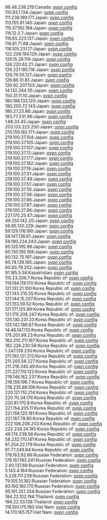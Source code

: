 96.48.238.219:Canada: [ovpn config](vpn/96_48_238_219.ovpn)  
110.93.1.134:Japan: [ovpn config](vpn/110_93_1_134.ovpn)  
111.238.189.171:Japan: [ovpn config](vpn/111_238_189_171.ovpn)  
113.155.81.140:Japan: [ovpn config](vpn/113_155_81_140.ovpn)  
115.37.192.194:Japan: [ovpn config](vpn/115_37_192_194.ovpn)  
116.12.3.7:Japan: [ovpn config](vpn/116_12_3_7.ovpn)  
116.65.223.137:Japan: [ovpn config](vpn/116_65_223_137.ovpn)  
116.81.71.88:Japan: [ovpn config](vpn/116_81_71_88.ovpn)  
118.105.231.17:Japan: [ovpn config](vpn/118_105_231_17.ovpn)  
122.208.194.129:Japan: [ovpn config](vpn/122_208_194_129.ovpn)  
126.15.29.119:Japan: [ovpn config](vpn/126_15_29_119.ovpn)  
126.220.62.21:Japan: [ovpn config](vpn/126_220_62_21.ovpn)  
126.221.185.118:Japan: [ovpn config](vpn/126_221_185_118.ovpn)  
126.79.55.127:Japan: [ovpn config](vpn/126_79_55_127.ovpn)  
126.86.31.81:Japan: [ovpn config](vpn/126_86_31_81.ovpn)  
126.92.207.153:Japan: [ovpn config](vpn/126_92_207_153.ovpn)  
14.132.244.55:Japan: [ovpn config](vpn/14_132_244_55.ovpn)  
150.31.11.10:Japan: [ovpn config](vpn/150_31_11_10.ovpn)  
180.198.133.120:Japan: [ovpn config](vpn/180_198_133_120.ovpn)  
180.200.72.143:Japan: [ovpn config](vpn/180_200_72_143.ovpn)  
180.27.25.86:Japan: [ovpn config](vpn/180_27_25_86.ovpn)  
183.77.231.96:Japan: [ovpn config](vpn/183_77_231_96.ovpn)  
1.66.33.45:Japan: [ovpn config](vpn/1_66_33_45.ovpn)  
203.133.223.250:Japan: [ovpn config](vpn/203_133_223_250.ovpn)  
210.159.182.171:Japan: [ovpn config](vpn/210_159_182_171.ovpn)  
219.100.37.104:Japan: [ovpn config](vpn/219_100_37_104.ovpn)  
219.100.37.105:Japan: [ovpn config](vpn/219_100_37_105.ovpn)  
219.100.37.107:Japan: [ovpn config](vpn/219_100_37_107.ovpn)  
219.100.37.13:Japan: [ovpn config](vpn/219_100_37_13.ovpn)  
219.100.37.177:Japan: [ovpn config](vpn/219_100_37_177.ovpn)  
219.100.37.182:Japan: [ovpn config](vpn/219_100_37_182.ovpn)  
219.100.37.19:Japan: [ovpn config](vpn/219_100_37_19.ovpn)  
219.100.37.31:Japan: [ovpn config](vpn/219_100_37_31.ovpn)  
219.100.37.49:Japan: [ovpn config](vpn/219_100_37_49.ovpn)  
219.100.37.51:Japan: [ovpn config](vpn/219_100_37_51.ovpn)  
219.100.37.55:Japan: [ovpn config](vpn/219_100_37_55.ovpn)  
219.100.37.58:Japan: [ovpn config](vpn/219_100_37_58.ovpn)  
219.100.37.86:Japan: [ovpn config](vpn/219_100_37_86.ovpn)  
219.100.37.87:Japan: [ovpn config](vpn/219_100_37_87.ovpn)  
219.100.37.96:Japan: [ovpn config](vpn/219_100_37_96.ovpn)  
221.170.25.47:Japan: [ovpn config](vpn/221_170_25_47.ovpn)  
49.250.142.20:Japan: [ovpn config](vpn/49_250_142_20.ovpn)  
58.85.120.229:Japan: [ovpn config](vpn/58_85_120_229.ovpn)  
59.129.176.190:Japan: [ovpn config](vpn/59_129_176_190.ovpn)  
59.147.136.61:Japan: [ovpn config](vpn/59_147_136_61.ovpn)  
59.190.224.243:Japan: [ovpn config](vpn/59_190_224_243.ovpn)  
60.125.195.98:Japan: [ovpn config](vpn/60_125_195_98.ovpn)  
60.130.195.169:Japan: [ovpn config](vpn/60_130_195_169.ovpn)  
60.132.75.197:Japan: [ovpn config](vpn/60_132_75_197.ovpn)  
60.74.139.165:Japan: [ovpn config](vpn/60_74_139_165.ovpn)  
60.93.79.252:Japan: [ovpn config](vpn/60_93_79_252.ovpn)  
91.185.5.58:Kazakhstan: [ovpn config](vpn/91_185_5_58.ovpn)  
115.23.206.7:Korea Republic of: [ovpn config](vpn/115_23_206_7.ovpn)  
119.194.118.170:Korea Republic of: [ovpn config](vpn/119_194_118_170.ovpn)  
121.131.21.100:Korea Republic of: [ovpn config](vpn/121_131_21_100.ovpn)  
121.143.210.55:Korea Republic of: [ovpn config](vpn/121_143_210_55.ovpn)  
121.144.15.207:Korea Republic of: [ovpn config](vpn/121_144_15_207.ovpn)  
121.153.59.52:Korea Republic of: [ovpn config](vpn/121_153_59_52.ovpn)  
121.171.125.89:Korea Republic of: [ovpn config](vpn/121_171_125_89.ovpn)  
121.176.208.247:Korea Republic of: [ovpn config](vpn/121_176_208_247.ovpn)  
125.130.231.33:Korea Republic of: [ovpn config](vpn/125_130_231_33.ovpn)  
125.142.186.87:Korea Republic of: [ovpn config](vpn/125_142_186_87.ovpn)  
14.46.147.113:Korea Republic of: [ovpn config](vpn/14_46_147_113.ovpn)  
175.201.99.23:Korea Republic of: [ovpn config](vpn/175_201_99_23.ovpn)  
182.210.211.167:Korea Republic of: [ovpn config](vpn/182_210_211_167.ovpn)  
182.226.230.58:Korea Republic of: [ovpn config](vpn/182_226_230_58.ovpn)  
1.247.139.230:Korea Republic of: [ovpn config](vpn/1_247_139_230.ovpn)  
211.192.121.212:Korea Republic of: [ovpn config](vpn/211_192_121_212.ovpn)  
211.205.56.227:Korea Republic of: [ovpn config](vpn/211_205_56_227.ovpn)  
211.216.245.49:Korea Republic of: [ovpn config](vpn/211_216_245_49.ovpn)  
211.227.110.122:Korea Republic of: [ovpn config](vpn/211_227_110_122.ovpn)  
218.146.162.237:Korea Republic of: [ovpn config](vpn/218_146_162_237.ovpn)  
218.156.196.7:Korea Republic of: [ovpn config](vpn/218_156_196_7.ovpn)  
218.235.89.106:Korea Republic of: [ovpn config](vpn/218_235_89_106.ovpn)  
220.121.110.214:Korea Republic of: [ovpn config](vpn/220_121_110_214.ovpn)  
220.70.34.176:Korea Republic of: [ovpn config](vpn/220_70_34_176.ovpn)  
220.81.170.8:Korea Republic of: [ovpn config](vpn/220_81_170_8.ovpn)  
221.154.205.11:Korea Republic of: [ovpn config](vpn/221_154_205_11.ovpn)  
221.158.125.181:Korea Republic of: [ovpn config](vpn/221_158_125_181.ovpn)  
221.167.79.80:Korea Republic of: [ovpn config](vpn/221_167_79_80.ovpn)  
222.108.208.203:Korea Republic of: [ovpn config](vpn/222_108_208_203.ovpn)  
222.234.24.185:Korea Republic of: [ovpn config](vpn/222_234_24_185.ovpn)  
49.174.239.56:Korea Republic of: [ovpn config](vpn/49_174_239_56.ovpn)  
58.232.170.141:Korea Republic of: [ovpn config](vpn/58_232_170_141.ovpn)  
61.254.22.179:Korea Republic of: [ovpn config](vpn/61_254_22_179.ovpn)  
61.77.249.84:Korea Republic of: [ovpn config](vpn/61_77_249_84.ovpn)  
178.163.92.66:Russian Federation: [ovpn config](vpn/178_163_92_66.ovpn)  
178.187.193.241:Russian Federation: [ovpn config](vpn/178_187_193_241.ovpn)  
2.60.137.68:Russian Federation: [ovpn config](vpn/2_60_137_68.ovpn)  
5.143.4.164:Russian Federation: [ovpn config](vpn/5_143_4_164.ovpn)  
5.228.117.239:Russian Federation: [ovpn config](vpn/5_228_117_239.ovpn)  
79.105.10.182:Russian Federation: [ovpn config](vpn/79_105_10_182.ovpn)  
93.100.180.170:Russian Federation: [ovpn config](vpn/93_100_180_170.ovpn)  
95.191.251.254:Russian Federation: [ovpn config](vpn/95_191_251_254.ovpn)  
184.22.102.194:Thailand: [ovpn config](vpn/184_22_102_194.ovpn)  
184.22.33.138:Thailand: [ovpn config](vpn/184_22_33_138.ovpn)  
116.100.175.190:Viet Nam: [ovpn config](vpn/116_100_175_190.ovpn)  
14.170.165.157:Viet Nam: [ovpn config](vpn/14_170_165_157.ovpn)  
